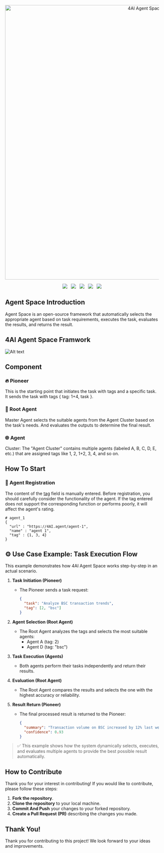 <div align="center">
 <img src="https://github.com/soonchain/4AI-Agent-Space/blob/main/img/Agent%20Space.png" alt="4AI Agent Space" width="900"/>
  
<br>

<a href="https://4bsc.ai"><img src="https://img.shields.io/badge/Website-4bsc.ai-FCBC19?style=plastic&logo=googlechrome&logoColor=white" /></a> &nbsp;
<a href="https://twitter.com/4ai"><img src="https://img.shields.io/twitter/follow/4ai"></a> &nbsp;
<a href="https://t.me/4ai"><img src="https://img.shields.io/badge/Telegram-4AI-FCBC19?style=plastic&logo=telegram&logoColor=white" /></a> &nbsp;
<a href="https://discord.gg/kyVHRQSFyg"><img src="https://img.shields.io/discord/1359770110310744156?color=FCBC19&label=Discord&logo=discord&logoColor=white&style=plastic" /></a> &nbsp;
<a href="https://docs.4bsc.ai"><img src="https://img.shields.io/badge/Gitbook-Read_Docs-FCBC19?style=plastic&logo=gitbook&logoColor=white" /></a>

</div>

## Agent Space Introduction
Agent Space is an open-source framework that automatically selects the appropriate agent based on task requirements, executes the task, evaluates the results, and returns the result.

## 4AI Agent Space Framwork

![Alt text](https://github.com/soonchain/4AI-Agent-Space/blob/main/img/Agent_Space.png)

## Component
### 🔥 Pioneer  
This is the starting point that initiates the task with tags and a specific task. It sends the task with tags { tag: 1+4, task }.

### 🚀 Root Agent
Master Agent selects the suitable agents from the Agent Cluster based on the task's needs. And evaluates the outputs to determine the final result.

### 🌐 Agent  
Cluster: The "Agent Cluster" contains multiple agents (labeled A, B, C, D, E, etc.) that are assigned tags like 1, 2, 1+2, 3, 4, and so on.

## How To Start
### 📝 Agent Registration
The content of the [tag](https://github.com/soonchain/4AI-Agent-Space/edit/main/README.md) field is manually entered. Before registration, you should carefully consider the functionality of the agent. If the tag entered does not support the corresponding function or performs poorly, it will affect the agent's rating.  
```
# agent_1 
{
  "url" : "https://4AI.agent/agent-1",
  "name" : "agent 1",
  "tag" : {1, 3, 4}
}
```

## ⚙️ Use Case Example: Task Execution Flow

This example demonstrates how 4AI Agent Space works step-by-step in an actual scenario.

1. **Task Initiation (Pioneer)**
   - The Pioneer sends a task request:
     ```json
     {
       "task": "Analyze BSC transaction trends",
       "tag": [2, "bsc"]
     }
     ```

2. **Agent Selection (Root Agent)**
   - The Root Agent analyzes the tags and selects the most suitable agents:
     - Agent A (tag: 2)
     - Agent D (tag: "bsc")

3. **Task Execution (Agents)**
   - Both agents perform their tasks independently and return their results.

4. **Evaluation (Root Agent)**
   - The Root Agent compares the results and selects the one with the highest accuracy or reliability.

5. **Result Return (Pioneer)**
   - The final processed result is returned to the Pioneer:
     ```json
     {
       "summary": "Transaction volume on BSC increased by 12% last week.",
       "confidence": 0.93
     }
     ```

> ✅ This example shows how the system dynamically selects, executes, and evaluates multiple agents to provide the best possible result automatically.


## How to Contribute
Thank you for your interest in contributing! If you would like to contribute, please follow these steps:
1. **Fork the repository**.
2. **Clone the repository** to your local machine.
3. **Commit And Push** your changes to your forked repository.
4. **Create a Pull Request (PR)** describing the changes you made.

## Thank You!
Thank you for contributing to this project! We look forward to your ideas and improvements.
